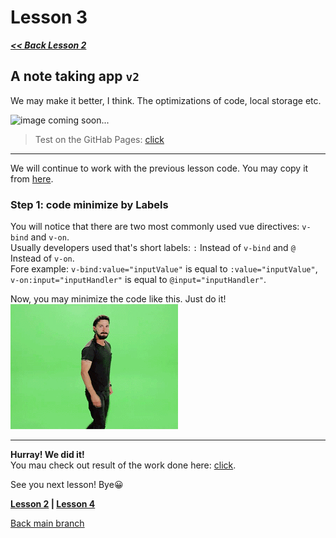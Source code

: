 # Lesson 3

***[<< Back Lesson 2](https://github.com/syrovezhko/learning-vue/tree/lesson2/lesson%202)***

## A note taking app `v2`

We may make it better, I think. The optimizations of code, local storage etc.

![image](#) coming soon...
> Test on the GitHab Pages: [click](https://syrovezhko.github.io/learning-vue/lesson%203/src/)
***

We will continue to work with the previous lesson code. You may copy it from [here](https://github.com/syrovezhko/learning-vue/tree/37dc6dbddb4f6237246fd60517ac7a2d71e88efa/lesson%202/src).

### Step 1: code minimize by Labels

You will notice that there are two most commonly used vue directives: `v-bind` and `v-on`.  
Usually developers used that's short labels: `:` Instead of `v-bind` and `@` Instead of `v-on`.  
Fore example: `v-bind:value="inputValue"` is equal to `:value="inputValue"`, `v-on:input="inputHandler"` is equal to `@input="inputHandler"`.

Now, you may minimize the code like this. Just do it!
![image](do_it.gif)
***

**Hurray! We did it!**  
You mau check out result of the work done here: [click](#).

See you next lesson! Bye😀

**[Lesson 2](https://github.com/syrovezhko/learning-vue/tree/lesson2/lesson%202) | [Lesson 4](https://github.com/syrovezhko/learning-vue/tree/lesson4/lesson%204)**

[Back main branch](https://github.com/syrovezhko/learning-vue)